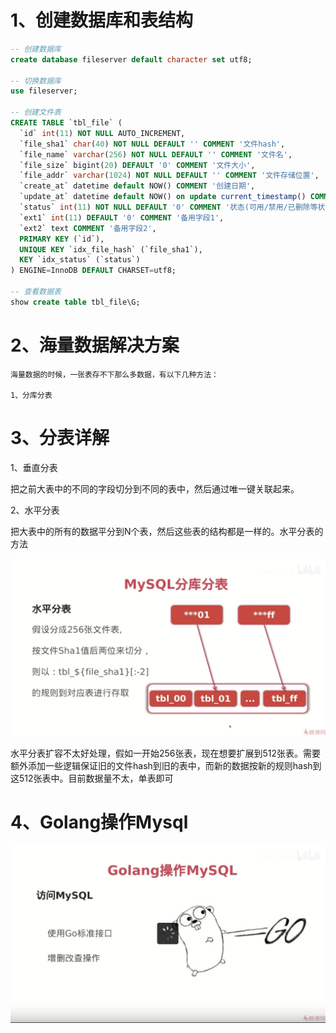 # 1、创建数据库和表结构

```sql
-- 创建数据库
create database fileserver default character set utf8;

-- 切换数据库
use fileserver;

-- 创建文件表
CREATE TABLE `tbl_file` (
  `id` int(11) NOT NULL AUTO_INCREMENT,
  `file_sha1` char(40) NOT NULL DEFAULT '' COMMENT '文件hash',
  `file_name` varchar(256) NOT NULL DEFAULT '' COMMENT '文件名',
  `file_size` bigint(20) DEFAULT '0' COMMENT '文件大小',
  `file_addr` varchar(1024) NOT NULL DEFAULT '' COMMENT '文件存储位置',
  `create_at` datetime default NOW() COMMENT '创建日期',
  `update_at` datetime default NOW() on update current_timestamp() COMMENT '更新日期',
  `status` int(11) NOT NULL DEFAULT '0' COMMENT '状态(可用/禁用/已删除等状态)',
  `ext1` int(11) DEFAULT '0' COMMENT '备用字段1',
  `ext2` text COMMENT '备用字段2',
  PRIMARY KEY (`id`),
  UNIQUE KEY `idx_file_hash` (`file_sha1`),
  KEY `idx_status` (`status`)
) ENGINE=InnoDB DEFAULT CHARSET=utf8;

-- 查看数据表
show create table tbl_file\G;
```

# 2、海量数据解决方案

```golang
海量数据的时候，一张表存不下那么多数据，有以下几种方法：

1、分库分表
```

# 3、分表详解

1、垂直分表

把之前大表中的不同的字段切分到不同的表中，然后通过唯一键关联起来。

2、水平分表

把大表中的所有的数据平分到N个表，然后这些表的结构都是一样的。水平分表的方法

![水平分表](../images/filestore-3-3-1.png)

水平分表扩容不太好处理，假如一开始256张表，现在想要扩展到512张表。需要额外添加一些逻辑保证旧的文件hash到旧的表中，而新的数据按新的规则hash到这512张表中。目前数据量不太，单表即可

# 4、Golang操作Mysql

![Golang操作Mysql](../images/filestore-3-3-2.png)


